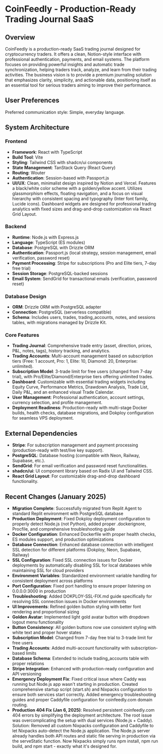 # CoinFeedly - Production-Ready Trading Journal SaaS

## Overview
CoinFeedly is a production-ready SaaS trading journal designed for cryptocurrency traders. It offers a clean, Notion-style interface with professional authentication, payments, and email systems. The platform focuses on providing powerful insights and automatic trade synchronization, helping traders track, analyze, and learn from their trading activities. The business vision is to provide a premium journaling solution that emphasizes clarity, simplicity, and actionable data, positioning itself as an essential tool for serious traders aiming to improve their performance.

## User Preferences
Preferred communication style: Simple, everyday language.

## System Architecture
### Frontend
- **Framework**: React with TypeScript
- **Build Tool**: Vite
- **Styling**: Tailwind CSS with shadcn/ui components
- **State Management**: TanStack Query (React Query)
- **Routing**: Wouter
- **Authentication**: Session-based with Passport.js
- **UI/UX**: Clean, minimalist design inspired by Notion and Vercel. Features a black/white color scheme with a golden/yellow accent. Utilizes glassmorphism effects, floating navigation, and a focus on visual hierarchy with consistent spacing and typography (Inter font family, Lucide icons). Dashboard widgets are designed for professional trading analytics with fixed sizes and drag-and-drop customization via React Grid Layout.

### Backend
- **Runtime**: Node.js with Express.js
- **Language**: TypeScript (ES modules)
- **Database**: PostgreSQL with Drizzle ORM
- **Authentication**: Passport.js (local strategy, session management, email verification, password reset)
- **Payment Processing**: Stripe for subscriptions (Pro and Elite tiers, 7-day free trial)
- **Session Storage**: PostgreSQL-backed sessions
- **Email System**: SendGrid for transactional emails (verification, password reset)

### Database Design
- **ORM**: Drizzle ORM with PostgreSQL adapter
- **Connection**: PostgreSQL (serverless compatible)
- **Schema**: Includes users, trades, trading_accounts, notes, and sessions tables, with migrations managed by Drizzle Kit.

### Core Features
- **Trading Journal**: Comprehensive trade entry (asset, direction, prices, P&L, notes, tags), history tracking, and analytics.
- **Trading Accounts**: Multi-account management based on subscription tiers (Free: 1 account, Pro: 1, Elite: 10, Diamond: 20, Enterprise: unlimited).
- **Subscription Model**: 3-trade limit for free users (changed from 7-day trial), with Pro/Elite/Diamond/Enterprise tiers offering unlimited trades.
- **Dashboard**: Customizable with essential trading widgets including Equity Curve, Performance Metrics, Drawdown Analysis, Trade List, Daily P&L, and an enhanced visual Trade Calendar.
- **User Management**: Professional authentication, account settings, currency selection, and profile management.
- **Deployment Readiness**: Production-ready with multi-stage Docker builds, health checks, database migrations, and Dokploy configuration for seamless VPS deployment.

## External Dependencies
- **Stripe**: For subscription management and payment processing (production-ready with test/live key support).
- **PostgreSQL**: Database hosting (compatible with Neon, Railway, Supabase, etc.).
- **SendGrid**: For email verification and password reset functionalities.
- **shadcn/ui**: UI component library based on Radix UI and Tailwind CSS.
- **React Grid Layout**: For customizable drag-and-drop dashboard functionality.

## Recent Changes (January 2025)
- **Migration Complete**: Successfully migrated from Replit Agent to standard Replit environment with PostgreSQL database
- **Production Deployment**: Fixed Dokploy deployment configuration to properly detect Node.js (not Python), added proper .dockerignore, Procfile, and comprehensive troubleshooting guide
- **Docker Configuration**: Enhanced Dockerfile with proper health checks, ES modules support, and production optimizations
- **Database Connection**: Enhanced database connection with intelligent SSL detection for different platforms (Dokploy, Neon, Supabase, Railway)
- **SSL Configuration**: Fixed SSL connection issues for Docker deployments by automatically disabling SSL for local databases while maintaining SSL for cloud providers
- **Environment Variables**: Standardized environment variable handling for consistent deployment across platforms
- **Port Configuration**: Fixed port handling to ensure proper listening on 0.0.0.0:3000 in production
- **Troubleshooting**: Added DOKPLOY-SSL-FIX.md guide specifically for resolving SSL connection issues in Docker environments
- **UI Improvements**: Refined golden button styling with better font rendering and proportional sizing  
- **Golden Avatar**: Implemented light gold avatar button with dropdown logout menu functionality
- **Button Consistency**: All golden buttons now use consistent styling with white text and proper hover states
- **Subscription Model**: Changed from 7-day free trial to 3-trade limit for free users
- **Trading Accounts**: Added multi-account functionality with subscription-based limits
- **Database Schema**: Extended to include trading_accounts table with proper relations
- **Stripe Integration**: Enhanced with production-ready configuration and API versioning
- **Emergency Deployment Fix**: Fixed critical issue where Caddy was running but Node.js app wasn't starting in production. Created comprehensive startup script (start.sh) and Nixpacks configuration to ensure both services start correctly. Added emergency troubleshooting guides and proper Caddyfile configuration for coinfeedly.com domain routing.
- **Production 404 Fix (Jan 6, 2025)**: Resolved persistent coinfeedly.com 404 errors by simplifying the deployment architecture. The root issue was overcomplicating the setup with dual services (Node.js + Caddy). Solution: Removed all custom Nixpacks configuration and Caddyfile to let Nixpacks auto-detect the Node.js application. The Node.js server already handles both API routes and static file serving in production via the serveStatic function. Now Nixpacks simply runs npm install, npm run build, and npm start - exactly what it's designed for.